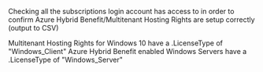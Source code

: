 Checking all the subscriptions login account has access to in order to confirm Azure Hybrid Benefit/Multitenant Hosting Rights are setup correctly (output to CSV)

Multitenant Hosting Rights for Windows 10 have a .LicenseType of "Windows_Client"
Azure Hybrid Benefit enabled Windows Servers have a .LicenseType of "Windows_Server"
